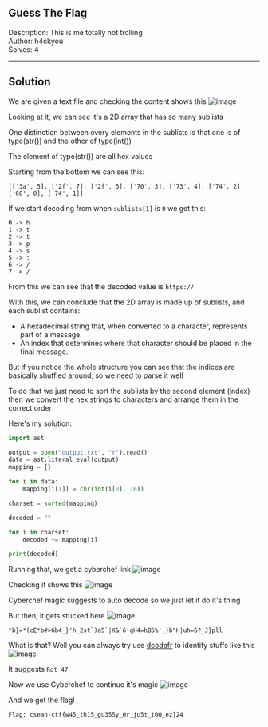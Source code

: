 ## Guess The Flag

Description: This is me totally not trolling<br>
Author: h4ckyou<br>
Solves: 4

---
Solution
---

We are given a text file and checking the content shows this
![image](https://github.com/user-attachments/assets/d66217bd-0252-4f6e-b71f-583260abdf34)

Looking at it, we can see it's a 2D array that has so many sublists

One distinction between every elements in the sublists is that one is of type(str()) and the other of type(int())

The element of type(str()) are all hex values 

Starting from the bottom we can see this:

```
[['3a', 5], ['2f', 7], ['2f', 6], ['70', 3], ['73', 4], ['74', 2], ['68', 0], ['74', 1]]
```

If we start decoding from when `sublists[1]` is `0` we get this:

```
0 -> h
1 -> t
2 -> t
3 -> p
4 -> s
5 -> :
6 -> /
7 -> /
```

From this we can see that the decoded value is `https://`

With this, we can conclude that the 2D array is made up of sublists, and each sublist contains:
- A hexadecimal string that, when converted to a character, represents part of a message.
- An index that determines where that character should be placed in the final message.


But if you notice the whole structure you can see that the indices are basically shuffled around, so we need to parse it well

To do that we just need to sort the sublists by the second element (index) then we convert the hex strings to characters and arrange them in the correct order

Here's my solution:

```python
import ast

output = open("output.txt", "r").read()
data = ast.literal_eval(output) 
mapping = {}

for i in data:
    mapping[i[1]] = chr(int(i[0], 16))

charset = sorted(mapping)

decoded = ""

for i in charset:
    decoded += mapping[i]

print(decoded)
```

Running that, we get a cyberchef link
![image](https://github.com/user-attachments/assets/5067610d-4e03-4ae1-aba9-dfbb9268c606)

Checking it shows this
![image](https://github.com/user-attachments/assets/c1e22261-5d6b-403d-8558-1639ff39beb3)

Cyberchef magic suggests to auto decode so we just let it do it's thing

But then, it gets stucked here
![image](https://github.com/user-attachments/assets/aab6781c-6d13-4607-8e8d-90d31385cd71)

```
*b}=*(cE*b#>6b4_}'h_2st`)a5`|K&`6'gH4=hB5%'_)b"H|uh=6?_J}pll
```

What is that? Well you can always try use [dcodefr](https://www.dcode.fr/cipher-identifier) to identify stuffs like this
![image](https://github.com/user-attachments/assets/51df86f2-df1b-4d10-ba8e-7397ff4c9159)

It suggests `Rot 47`

Now we use Cyberchef to continue it's magic
![image](https://github.com/user-attachments/assets/8abdd83d-f698-4688-b1d5-7dd199067a1a)

And we get the flag!

```
Flag: csean-ctf{w45_th15_gu355y_0r_ju5t_t00_ez}24
```

